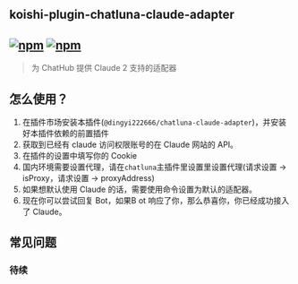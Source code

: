 ## koishi-plugin-chatluna-claude-adapter

## [![npm](https://img.shields.io/npm/v/koishi-plugin-chatluna-claude-adapter/next)](https://www.npmjs.com/package/koishi-plugin-chatluna-claude-adapter) [![npm](https://img.shields.io/npm/dm/koishi-plugin-chatluna-claude-adapter)](https://www.npmjs.com/package/koishi-plugin-chatluna-claude-adapter)

> 为 ChatHub 提供 Claude 2 支持的适配器

## 怎么使用？

1. 在插件市场安装本插件(`@dingyi222666/chatluna-claude-adapter`)，并安装好本插件依赖的前置插件
2. 获取到已经有 claude 访问权限账号的在 Claude 网站的 API。
3. 在插件的设置中填写你的 Cookie
4. 国内环境需要设置代理，请在`chatluna`主插件里设置里设置代理(请求设置 -> isProxy，请求设置 -> proxyAddress)
5. 如果想默认使用 Claude 的话，需要使用命令设置为默认的适配器。
6. 现在你可以尝试回复 Bot，如果B ot 响应了你，那么恭喜你，你已经成功接入了 Claude。

## 常见问题

### 待续
